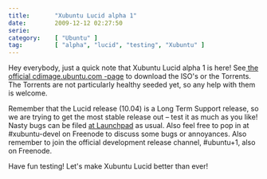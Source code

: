 ```yaml
---
title:       "Xubuntu Lucid alpha 1"
date:        2009-12-12 02:27:50
serie:       
category:    [ "Ubuntu" ]
tag:         [ "alpha", "lucid", "testing", "Xubuntu" ]
---
```


Hey everybody, just a quick note that Xubuntu Lucid alpha 1 is here! See[ the official cdimage.ubuntu.com -page](http://cdimage.ubuntu.com/xubuntu/releases/lucid/alpha-1/) to download the ISO's or the Torrents. The Torrents are not particularly healthy seeded yet, so any help with them is welcome.

Remember that the Lucid release (10.04) is a Long Term Support release, so we are trying to get the most stable release out – test it as much as you like! Nasty bugs can be filed [at Launchpad](https://launchpad.net/ubuntu/+filebug) as usual. Also feel free to pop in at #xubuntu-devel on Freenode to discuss some bugs or annoyances. Also remember to join the official development release channel, #ubuntu+1, also on Freenode.

Have fun testing! Let's make Xubuntu Lucid better than ever!
